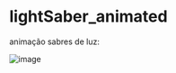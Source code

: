 # lightSaber_animated

animação sabres de luz:

![image](https://user-images.githubusercontent.com/90069323/210456805-3cf8018a-872e-45de-9c13-6cfb3449f220.png)
